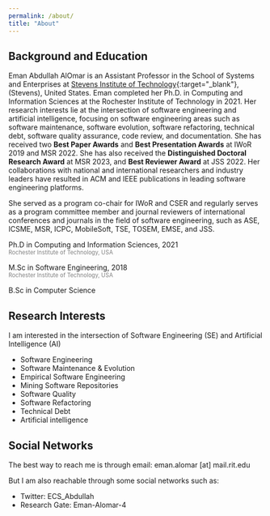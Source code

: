 ```yaml
---
permalink: /about/
title: "About"
---
```



## Background and Education

Eman Abdullah AlOmar is an Assistant Professor in the School of Systems and Enterprises at [Stevens Institute of Technology](https://www.stevens.edu/){:target="_blank"}, (Stevens), United States. Eman completed her Ph.D. in Computing and Information Sciences at the Rochester Institute of Technology in 2021. Her research interests lie at the intersection of software engineering and artificial intelligence, focusing on software engineering areas such as software maintenance, software evolution, software refactoring, technical debt, software quality assurance, code review, and documentation. She has received two **Best Paper Awards** and **Best Presentation Awards** at IWoR 2019 and MSR 2022. She has also received the **Distinguished Doctoral Research Award** at MSR 2023, and **Best Reviewer Award** at JSS 2022. Her collaborations with national and international researchers and industry leaders have resulted in ACM and IEEE publications in leading software engineering platforms.

She served as a program co-chair for IWoR and CSER and regularly serves as a program committee member and journal reviewers of international conferences and journals in the field of software engineering, such as ASE, ICSME, MSR, ICPC, MobileSoft, TSE, TOSEM, EMSE, and JSS.

<i class="fa fa-graduation-cap"></i> Ph.D in Computing and Information Sciences, 2021
<br> <span style="color:gray; font-size:.8em;"> Rochester Institute of Technology, USA </span>

<i class="fa fa-graduation-cap"></i> M.Sc in Software Engineering, 2018
<br> <span style="color:gray; font-size:.8em;"> Rochester Institute of Technology, USA </span>

<i class="fa fa-graduation-cap"></i> B.Sc in Computer Science
<br> <span style="color:gray; font-size:.8em;"> </span>

## Research Interests

I am interested in the intersection of Software Engineering (SE) and Artificial Intelligence (AI)

- Software Engineering
- Software Maintenance & Evolution
- Empirical Software Engineering
- Mining Software Repositories
- Software Quality
- Software Refactoring
- Technical Debt
- Artificial intelligence



## Social Networks

The best way to reach me is through email: eman.alomar [at] mail.rit.edu
  
But I am also reachable through some social networks such as:
- Twitter: ECS_Abdullah 
- Research Gate: Eman-Alomar-4



